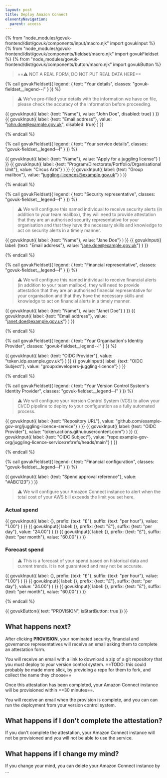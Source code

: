 ```yaml
---
layout: post
title: Deploy Amazon Connect
eleventyNavigation:
  parent: access
---
```


{% from "node_modules/govuk-frontend/dist/govuk/components/input/macro.njk" import govukInput %}
{% from "node_modules/govuk-frontend/dist/govuk/components/fieldset/macro.njk" import govukFieldset %}
{% from "node_modules/govuk-frontend/dist/govuk/components/button/macro.njk" import govukButton %}

> ==⚠️ NOT A REAL FORM, DO NOT PUT REAL DATA HERE==

{% call govukFieldset({
  legend: {
    text: "Your details",
    classes: "govuk-fieldset__legend--l"
  }
}) %}

> ⚠️ We've pre-filled your details with the information we have on file, please check the accuracy of the information before proceeding.

{{ govukInput({  label: {text: "Name"}, value: "John Doe", disabled: true}  ) }}
{{ govukInput({  label: {text: "Email address"}, value: "john.doe@example.gov.uk", disabled: true}  ) }}

{% endcall %}

{% call govukFieldset({
  legend: {
    text: "Your service details",
    classes: "govuk-fieldset__legend--l"
  }
}) %}

{{ govukInput({  label: {text: "Name"}, value: "Apply for a juggling license"}  ) }}
{{ govukInput({  label: {text: "Program/Directorate/Portfolio/Organisational Unit"}, value: "Circus Arts"}  ) }}
{{ govukInput({  label: {text: "Group mailbox"}, value: "juggling-licences@example.gov.uk"}  ) }}

{% endcall %}

{% call govukFieldset({
  legend: {
    text: "Security representative",
    classes: "govuk-fieldset__legend--l"
  }
}) %}

> ⚠️ We will configure this named individual to receive security alerts (in addition to your team mailbox), they will need to provide attestation that they are an authorised security representative for your organisation and that they have the necessary skills and knowledge to act on security alerts in a timely manner.

{{ govukInput({  label: {text: "Name"}, value: "Jane Doe"}  ) }}
{{ govukInput({  label: {text: "Email address"}, value: "jane.doe@example.gov.uk"}  ) }}

{% endcall %}

{% call govukFieldset({
  legend: {
    text: "Financial representative",
    classes: "govuk-fieldset__legend--l"
  }
}) %}

> ⚠️ We will configure this named individual to receive financial alerts (in addition to your team mailbox), they will need to provide attestation that they are an authorised financial representative for your organisation and that they have the necessary skills and knowledge to act on financial alerts in a timely manner.

{{ govukInput({  label: {text: "Name"}, value: "Janet Doe"}  ) }}
{{ govukInput({  label: {text: "Email address"}, value: "janet.doe@example.gov.uk"}  ) }}

{% endcall %}

{% call govukFieldset({
  legend: {
    text: "Your Organisation's Identity Provider",
    classes: "govuk-fieldset__legend--l"
  }
}) %}

{{ govukInput({  label: {text: "OIDC Provider"}, value: "token.idp.example.gov.uk"}  ) }}
{{ govukInput({  label: {text: "OIDC Subject"}, value: "group:developers-juggling-licence"}  ) }}

{% endcall %}

{% call govukFieldset({
  legend: {
    text: "Your Version Control System's Identity Provider",
    classes: "govuk-fieldset__legend--l"
  }
}) %}

> ⚠️ We will configure your Version Control System (VCS) to allow your CI/CD pipeline to deploy to your configuration as a fully automated process.

{{ govukInput({  label: {text: "Repository URL"}, value: "github.com/example-gov-org/juggling-licence-service"}  ) }}
{{ govukInput({  label: {text: "OIDC Provider"}, value: "token.actions.githubusercontent.com"}  ) }}
{{ govukInput({  label: {text: "OIDC Subject"}, value: "repo:example-gov-org/juggling-licence-service:ref:refs/heads/main"}  ) }}

{% endcall %}

{% call govukFieldset({
  legend: {
    text: "Financial configuration",
    classes: "govuk-fieldset__legend--l"
  }
}) %}

{{ govukInput({  label: {text: "Spend approval reference"}, value: "#ABC123"}  ) }}

> ⚠️ We will configure your Amazon Connect instance to alert when the total cost of your AWS bill exceeds the limit you set here.

### Actual spend

{{ govukInput({  label: {}, prefix: {text: "£"}, suffix: {text: "per hour"}, value: "1.00"}  ) }}
{{ govukInput({  label: {}, prefix: {text: "£"}, suffix: {text: "per day"}, value: "24.00"}  ) }}
{{ govukInput({  label: {}, prefix: {text: "£"}, suffix: {text: "per month"}, value: "60.00"}  ) }}

### Forecast spend

> ⚠️ This is a forecast of your spend based on historical data and current trends. It is not guaranteed and may not be accurate.

{{ govukInput({  label: {}, prefix: {text: "£"}, suffix: {text: "per hour"}, value: "1.00"}  ) }}
{{ govukInput({  label: {}, prefix: {text: "£"}, suffix: {text: "per day"}, value: "24.00"}  ) }}
{{ govukInput({  label: {}, prefix: {text: "£"}, suffix: {text: "per month"}, value: "60.00"}  ) }}

{% endcall %}

{{ govukButton({
  text: "PROVISION",
  isStartButton: true
}) }}

## What happens next?

After clicking **PROVISION**, your nominated security, financial and governance representatives will receive an email asking them to complete an attestation form.

You will receive an email with a link to download a zip of a git repository that you must deploy to your version control system. ==TODO: this could probably be made more slick, by providing a repo for them to fork, and collect the name they choose==

Once this attestation has been completed, your Amazon Connect instance will be provisioned within ==30 minutes==.

You will receive an email when the provision is complete, and you can can run the deployment from your version control system.

## What happens if I don't complete the attestation?

If you don't complete the attestation, your Amazon Connect instance will not be provisioned and you will not be able to use the service.

## What happens if I change my mind?

If you change your mind, you can delete your Amazon Connect instance by ...

